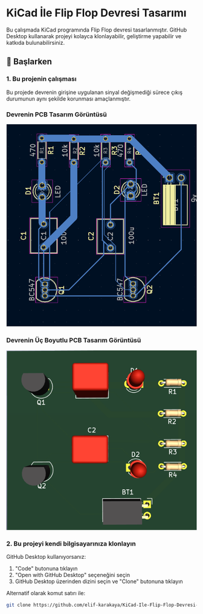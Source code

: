 # KiCad İle Flip Flop Devresi Tasarımı

Bu çalışmada KiCad programında Flip Flop devresi tasarlanmıştır. GitHub Desktop kullanarak projeyi kolayca klonlayabilir, geliştirme yapabilir ve katkıda bulunabilirsiniz.

## 🚀 Başlarken

### 1. Bu projenin çalışması

Bu projede devrenin girişine uygulanan sinyal değişmediği sürece çıkış durumunun aynı şekilde korunması amaçlanmıştır.

### Devrenin PCB Tasarım Görüntüsü
![Devrenin PCB Tasarım Görüntüsü](pcb.png)

### Devrenin Üç Boyutlu PCB Tasarım Görüntüsü
![Devrenin Üç Boyutlu PCB Tasarım Görüntüsü](pcb3D.png)

### 2. Bu projeyi kendi bilgisayarınıza klonlayın

GitHub Desktop kullanıyorsanız:

1. "Code" butonuna tıklayın
2. "Open with GitHub Desktop" seçeneğini seçin
3. GitHub Desktop üzerinden dizini seçin ve "Clone" butonuna tıklayın

Alternatif olarak komut satırı ile:

```bash
git clone https://github.com/elif-karakaya/KiCad-Ile-Flip-Flop-Devresi-Tasarimi.git

